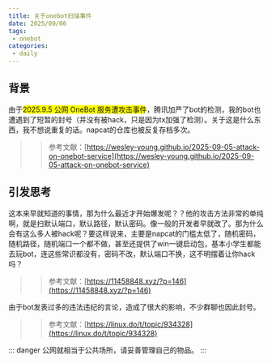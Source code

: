 ```yaml
---
title: 关于onebot扫描事件
date: 2025/09/06
tags:
 - onebot
categories:
 - daily
---
```


## 背景
由于<span class="markdown-word-wrap">2025.9.5 公网 OneBot 服务遭攻击事件</span>，腾讯加严了bot的检测，我的bot也遭遇到了短暂的封号（并没有被hack，只是因为tx加强了检测）。关于这是什么东西，我不想说重复的话。napcat的仓库也被反复存档多次。
>> 参考文献：[https://wesley-young.github.io/2025-09-05-attack-on-onebot-service](https://wesley-young.github.io/2025-09-05-attack-on-onebot-service)

## 引发思考
这本来早就知道的事情，那为什么最近才开始爆发呢？？他的攻击方法非常的单纯啊，就是扫默认端口，默认路径，默认密码。像一般的开发者早就改了。那为什么会有这么多人被hack呢？要这样说来，主要是napcat的门槛太低了，随机密码，随机路径，随机端口一个都不做，甚至还提供了win一键启动包，基本小学生都能去玩bot，连这些常识都没有，密码不改，默认端口不换，这不明摆着让你hack吗？

>>参考文献：[https://11458848.xyz/?p=146](https://11458848.xyz/?p=146)

由于bot发表过多的违法违纪的言论，造成了很大的影响，不少群聊也因此封号。

>>参考文献：[https://linux.do/t/topic/934328](https://linux.do/t/topic/934328)

::: danger
公网就相当于公共场所，请妥善管理自己的物品。
:::

<style>
.markdown-word-wrap {
    background-color: yellow;
    border-radius: 15px;
}

.dark .markdown-word-wrap {
    background-color: #2e2e2e;
    color: #ffffff;
}
</style>